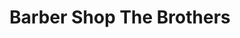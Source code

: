 ---
title: "Barber Shop The Brothers"
url: /ciudad-satelite/barber-shop-the-brothers/
shop: peluquería
---